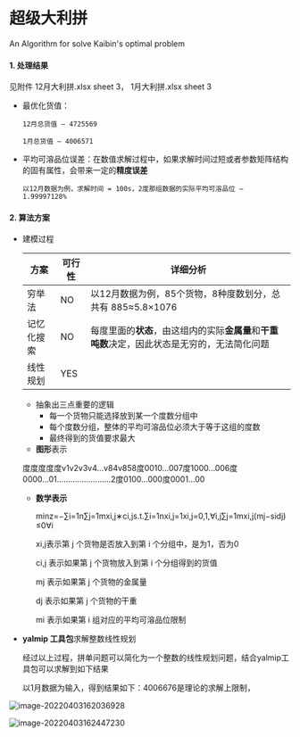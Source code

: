 # 超级大利拼
An Algorithm for solve Kaibin's optimal problem

#### 1. 处理结果

见附件 12月大利拼.xlsx  sheet 3， 1月大利拼.xlsx  sheet 3

- 最优化货值：

  ```
  12月总货值 — 4725569
  ```

  ```
  1月总货值 — 4006571
  ```

- 平均可溶品位误差：在数值求解过程中，如果求解时间过短或者参数矩阵结构的固有属性，会带来一定的**精度误差**

  ```
  以12月数据为例，求解时间 = 100s，2度那组数据的实际平均可溶品位 — 1.99997128%
  ```

#### 2. 算法方案

- 建模过程

  | 方案       | 可行性 | 详细分析                                                     |
  | ---------- | ------ | ------------------------------------------------------------ |
  | 穷举法     | NO     | 以12月数据为例，85个货物，8种度数划分，总共有 885≈5.8×1076   |
  | 记忆化搜索 | NO     | 每度里面的**状态**，由这组内的实际**金属量**和**干重吨数**决定，因此状态是无穷的，无法简化问题 |
  | 线性规划   | YES    |                                                              |

  - 抽象出三点重要的逻辑
    - 每一个货物只能选择放到某一个度数分组中
    - 每个度数分组，整体的平均可溶品位必须大于等于这组的度数
    - 最终得到的货值要求最大
  - **图形**表示

  度度度度度v1v2v3v4...v84v858度0010...007度1000...006度0000...01........................2度0100...000度0001...00

  

  - **数学表示**

    minz=−∑i=1n∑j=1mxi,j∗ci,js.t.∑i=1nxi,j=1xi,j=0,1,∀i,j∑j=1mxi,j(mj−sidj)≤0∀i

    xi,j表示第 j 个货物是否放入到第 i 个分组中，是为1，否为0

    ci,j 表示如果第 j 个货物放入到第 i 个分组得到的货值

    mj 表示如果第 j 个货物的金属量

    dj 表示如果第 j 个货物的干重

    mi 表示如果第 i 组对应的平均可溶品位限制

- **yalmip 工具包**求解整数线性规划

  经过以上过程，拼单问题可以简化为一个整数的线性规划问题，结合yalmip工具包可以求解到如下结果

  以1月数据为输入，得到结果如下：4006676是理论的求解上限制，

![image-20220403162036928](file://C:\Users\18045\AppData\Roaming\Typora\typora-user-images\image-20220403162036928.png?lastModify=1650207396)

![image-20220403162447230](file://C:\Users\18045\AppData\Roaming\Typora\typora-user-images\image-20220403162447230.png?lastModify=1650207396)
